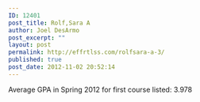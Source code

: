 ```yaml
---
ID: 12401
post_title: Rolf,Sara A
author: Joel DesArmo
post_excerpt: ""
layout: post
permalink: http://effrtlss.com/rolfsara-a-3/
published: true
post_date: 2012-11-02 20:52:14
---
```

<p>Average GPA in Spring 2012 for first course listed: 3.978</p>